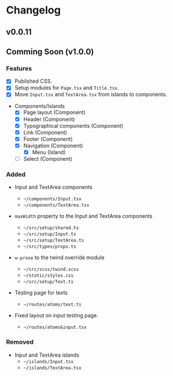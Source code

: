 # Changelog

## v0.0.11

## Comming Soon (v1.0.0)

### Features

- [x] Published CSS.
- [x] Setup modules for `Page.tsx` and `Title.tsx`.
- [x] Move `Input.tsx` and `TextArea.tsx` from islands to components.

- Components/Islands
  - [x] Page layout (Component)
  - [x] Header (Component)
  - [x] Typographical components (Component)
  - [x] Link (Component)
  - [x] Footer (Component)
  - [x] Navigation (Component)
    - [x] Menu (Island)
  - [ ] Select (Component)

### Added

- Input and TextArea components
  - `~/components/Input.tsx`
  - `~/components/TextArea.tsx`

- `maxWidth` property to the Input and TextArea components
  - `~/src/setup/shared.ts`
  - `~/src/setup/Input.ts`
  - `~/src/setup/TextArea.ts`
  - `~/src/types/props.ts`

- `w-prose` to the twind override module
  - `~/src/scss/twind.scss`
  - `~/static/styles.css`
  - `~/src/setup/Text.ts`

- Testing page for texts
  - `~/routes/atoms/text.ts`

- Fixed layout on input testing page.
  - `~/routes/atoms&input.tsx`

### Removed

- Input and TextArea islands
  - `~/islands/Input.tsx`
  - `~/islands/TextArea.tsx`
